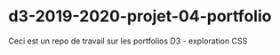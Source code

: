 # d3-2019-2020-projet-04-portfolio
Ceci est un repo de travail sur les portfolios D3 - exploration CSS
